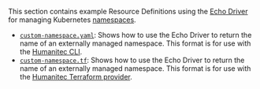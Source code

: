 This section contains example Resource Definitions using the [Echo Driver](https://developer.humanitec.com/integration-and-extensions/drivers/generic-drivers/echo/) for managing Kubernetes [namespaces](https://kubernetes.io/docs/concepts/overview/working-with-objects/namespaces/).

* [`custom-namespace.yaml`](./custom-namespace.yaml): Shows how to use the Echo Driver to return the name of an externally managed namespace. This format is for use with the [Humanitec CLI](https://developer.humanitec.com/platform-orchestrator/cli/).
* [`custom-namespace.tf`](./custom-namespace.tf): Shows how to use the Echo Driver to return the name of an externally managed namespace. This format is for use with the [Humanitec Terraform provider](https://registry.terraform.io/providers/humanitec/humanitec).